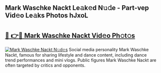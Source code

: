## Mark Waschke Nackt Le𝚊k𝚎d N𝚞𝚍e - Part-vep Vid𝚎o Le𝚊ks Photos hJxoL

# <h2><a href="http://fb30g25.evod.top/?m=Mark+Waschke+Nackt">🔗 👉🔴 Mark Waschke Nackt Vid𝚎o Ph𝚘t𝚘s</a></h2>

[![Mark Waschke Nackt N𝚞d𝚎s](https://i.imgur.com/8V9OHl7.gif)](http://fb30g25.evod.top/?m=Mark+Waschke+Nackt)
Social media personality Mark Waschke Nackt, famous for sharing lifestyle and dance content, including dance trend performances and mini vlogs. Public figures Mark Waschke Nackt are often targeted by critics and opponents. 
